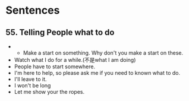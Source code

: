 # Sentences

## 55. Telling People what to do
* * Make a start on something. Why don't you make a start on these.
* Watch what I do for a while.(不是what I am doing)
* People have to start somewhere.
* I'm here to help, so please ask me if you need to known what to do.
* I'll leave to it.
* I won't be long
* Let me show your the ropes.
